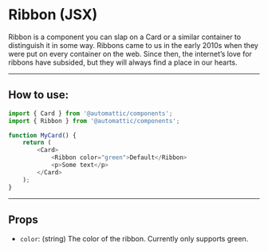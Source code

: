 # Ribbon (JSX)

Ribbon is a component you can slap on a Card or a similar container to distinguish it in
some way. Ribbons came to us in the early 2010s when they were put on every container on the web.
Since then, the internet’s love for ribbons have subsided, but they will always find a
place in our hearts.

---

## How to use:

```js
import { Card } from '@automattic/components';
import { Ribbon } from '@automattic/components';

function MyCard() {
	return (
		<Card>
			<Ribbon color="green">Default</Ribbon>
			<p>Some text</p>
		</Card>
	);
}
```

---

## Props

- `color`: (string) The color of the ribbon. Currently only supports green.
